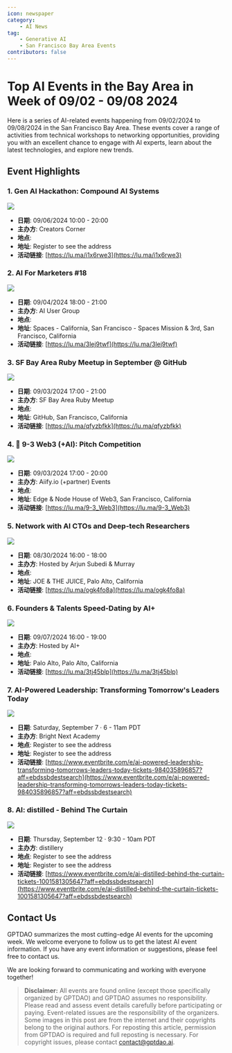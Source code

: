 ```yaml
---
icon: newspaper
category:
    - AI News
tag:
    - Generative AI
    - San Francisco Bay Area Events
contributors: false
---
```


# Top AI Events in the Bay Area in Week of 09/02 - 09/08 2024

Here is a series of AI-related events happening from 09/02/2024 to 09/08/2024 in the San Francisco Bay Area. These events cover a range of activities from technical workshops to networking opportunities, providing you with an excellent chance to engage with AI experts, learn about the latest technologies, and explore new trends.

## Event Highlights

### 1. Gen AI Hackathon: Compound AI Systems


![](https://images.lumacdn.com/cdn-cgi/image/format=auto/event-covers/0h/8a2ed19e-0944-405f-9d42-2c636db54b02)

- **日期**: 09/06/2024 10:00 - 20:00
- **主办方**: Creators Corner
- **地点**: 
- **地址**: Register to see the address
- **活动链接**: [https://lu.ma/i1x6rwe3](https://lu.ma/i1x6rwe3)

### 2. AI For Marketers #18


![](https://images.lumacdn.com/cdn-cgi/image/format=auto/event-covers/1c/739369f2-d19c-4e6f-a58c-cbd936f6bba9)

- **日期**: 09/04/2024 18:00 - 21:00
- **主办方**: AI User Group
- **地点**: 
- **地址**: Spaces - California, San Francisco - Spaces Mission & 3rd, San Francisco, California
- **活动链接**: [https://lu.ma/3lej9twf](https://lu.ma/3lej9twf)

### 3. SF Bay Area Ruby Meetup in September @ GitHub


![](https://images.lumacdn.com/cdn-cgi/image/format=auto/event-covers/x9/7c8bff0c-9f94-486b-9b05-5587acfda6be)

- **日期**: 09/03/2024 17:00 - 21:00
- **主办方**: SF Bay Area Ruby Meetup
- **地点**: 
- **地址**: GitHub, San Francisco, California
- **活动链接**: [https://lu.ma/qfyzbfkk](https://lu.ma/qfyzbfkk)

### 4. 📣 9-3 Web3 (+AI): Pitch Competition


![](https://images.lumacdn.com/cdn-cgi/image/format=auto/event-covers/b3/1b41578f-c9d0-4c29-9ee2-5daca827743a)

- **日期**: 09/03/2024 17:00 - 20:00
- **主办方**: Aiify.io (+partner) Events
- **地点**: 
- **地址**: Edge & Node House of Web3, San Francisco, California
- **活动链接**: [https://lu.ma/9-3_Web3](https://lu.ma/9-3_Web3)

### 5. Network with AI CTOs and Deep-tech Researchers


![](https://images.lumacdn.com/cdn-cgi/image/format=auto/event-covers/qx/ffac13bf-8797-4e5c-a700-e12a6bad72a1)

- **日期**: 08/30/2024 16:00 - 18:00
- **主办方**: Hosted by Arjun Subedi & Murray
- **地点**: 
- **地址**: JOE & THE JUICE, Palo Alto, California
- **活动链接**: [https://lu.ma/ogk4fo8a](https://lu.ma/ogk4fo8a)

### 6. Founders & Talents Speed-Dating by AI+


![](https://images.lumacdn.com/cdn-cgi/image/format=auto/gallery-images/5f/0cdcf142-1eaa-4844-a24c-91fc3f205747)

- **日期**: 09/07/2024 16:00 - 19:00
- **主办方**: Hosted by AI+
- **地点**: 
- **地址**: Palo Alto, Palo Alto, California
- **活动链接**: [https://lu.ma/3tj45blp](https://lu.ma/3tj45blp)

### 7. AI-Powered Leadership: Transforming Tomorrow's Leaders Today


![](https://cdn.evbuc.com/images/823958189/2194255194253/1/original.20240809-152206)

- **日期**: Saturday, September 7 · 6 - 11am PDT
- **主办方**: Bright Next Academy
- **地点**: Register to see the address
- **地址**: Register to see the address
- **活动链接**: [https://www.eventbrite.com/e/ai-powered-leadership-transforming-tomorrows-leaders-today-tickets-984035896857?aff=ebdssbdestsearch](https://www.eventbrite.com/e/ai-powered-leadership-transforming-tomorrows-leaders-today-tickets-984035896857?aff=ebdssbdestsearch)

### 8. AI: distilled - Behind The Curtain


![](https://cdn.evbuc.com/images/833312089/213818148782/1/original.20240823-211620)

- **日期**: Thursday, September 12 · 9:30 - 10am PDT
- **主办方**: distillery
- **地点**: Register to see the address
- **地址**: Register to see the address
- **活动链接**: [https://www.eventbrite.com/e/ai-distilled-behind-the-curtain-tickets-1001581305647?aff=ebdssbdestsearch](https://www.eventbrite.com/e/ai-distilled-behind-the-curtain-tickets-1001581305647?aff=ebdssbdestsearch)


## Contact Us

GPTDAO summarizes the most cutting-edge AI events for the upcoming week. We welcome everyone to follow us to get the latest AI event information. If you have any event information or suggestions, please feel free to contact us.

We are looking forward to communicating and working with everyone together!

>**Disclaimer:** All events are found online (except those specifically organized by GPTDAO) and GPTDAO assumes no responsibility. Please read and assess event details carefully before participating or paying. Event-related issues are the responsibility of the organizers. Some images in this post are from the internet and their copyrights belong to the original authors.
For reposting this article, permission from GPTDAO is required and full reposting is necessary. For copyright issues, please contact contact@gptdao.ai.

<Share colorful />
